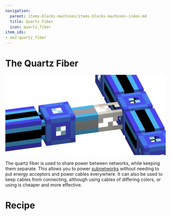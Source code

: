 ```yaml
---
navigation:
  parent: items-blocks-machines/items-blocks-machines-index.md
  title: Quartz Fiber
  icon: quartz_fiber
item_ids:
- ae2:quartz_fiber
---
```

# The Quartz Fiber

![A picture of a quartz fiber separating some smart cables](../assets/assemblies/quartz_fiber.png)

The quartz fiber is used to share power between networks, while keeping them separate. This allows you to power
[subnetworks](../ae2-mechanics/subnetworks.md)
without needing to put energy acceptors and power cables everywhere. It can also be used to keep cables from connecting,
although using cables of differing colors, or using <ItemLink id="cable_anchor" /> is cheaper and more effective.

# Recipe

<RecipeFor id="quartz_fiber" />